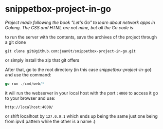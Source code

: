 # snippetbox-project-in-go


*Project made following the book "Let's Go" to learn about network apps in Golang.*
*The CSS and HTML are not mine, but all the Go code is*


to run the server with the contents, save the archives of the project through a git clone
```
git clone git@github.com:jean0t/snippetbox-project-in-go.git
```
or simply install the zip that git offers


After that,
go to the root directory (in this case *snippetbox-project-in-go*)
and use the command:
```go
go run ./cmd/web/*
```

it will run the webserver in your local host with the port `:4000` 
to access it go to your browser and use:
```
http://localhost:4000/
```
or shift localhost by `127.0.0.1` which ends up being the same
just one being from ipv4 pattern while the other is a name :)
